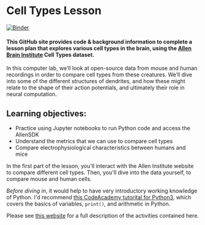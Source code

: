 # Cell Types Lesson

[![Binder](https://mybinder.org/badge_logo.svg)](https://mybinder.org/v2/gh/ajuavinett/CellTypesLesson/master)

#### This GitHub site provides code & background information to complete a lesson plan that explores various cell types in the brain, using the <a href="https://alleninstitute.org/what-we-do/brain-science/">Allen Brain Institute</a> Cell Types dataset.

In this computer lab, we’ll look at open-source data from mouse and human recordings in order to compare cell types from these creatures. We’ll dive into some of the different structures of dendrites, and how these might relate to the shape of their action potentials, and ultimately their role in neural computation.

## Learning objectives:
* Practice using Jupyter notebooks to run Python code and access the AllenSDK
* Understand the metrics that we can use to compare cell types
* Compare electrophysiological characteristics between humans and mice

In the first part of the lesson, you'll interact with the Allen Institute website to compare different cell types. Then, you'll dive into the data yourself, to compare mouse and human cells.

<i>Before diving in</i>, it would help to have very introductory working knowledge of Python. I'd recommend <a href="https://www.codecademy.com/learn/learn-python-3">this CodeAcademy tutorital for Python3</a>, which covers the basics of variables, `print()`, and arithmetic in Python.

Please see <a href="https://sites.google.com/ucsd.edu/neuroedu/cell-types">this website</a> for a full description of the activities contained here. 
